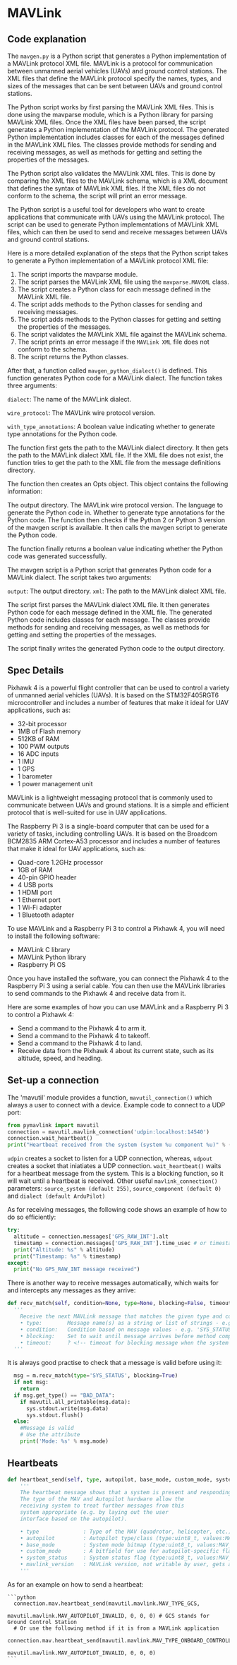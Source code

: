 # MAVLink 
## Code explanation
The ```mavgen.py``` is a Python script that generates a Python implementation of a MAVLink protocol XML file. MAVLink is a protocol for communication between unmanned aerial vehicles (UAVs) and ground control stations. The XML files that define the MAVLink protocol specify the names, types, and sizes of the messages that can be sent between UAVs and ground control stations.

The Python script works by first parsing the MAVLink XML files. This is done using the mavparse module, which is a Python library for parsing MAVLink XML files. Once the XML files have been parsed, the script generates a Python implementation of the MAVLink protocol. The generated Python implementation includes classes for each of the messages defined in the MAVLink XML files. The classes provide methods for sending and receiving messages, as well as methods for getting and setting the properties of the messages.

The Python script also validates the MAVLink XML files. This is done by comparing the XML files to the MAVLink schema, which is a XML document that defines the syntax of MAVLink XML files. If the XML files do not conform to the schema, the script will print an error message.

The Python script is a useful tool for developers who want to create applications that communicate with UAVs using the MAVLink protocol. The script can be used to generate Python implementations of MAVLink XML files, which can then be used to send and receive messages between UAVs and ground control stations.

Here is a more detailed explanation of the steps that the Python script takes to generate a Python implementation of a MAVLink protocol XML file:

  1. The script imports the mavparse module.
  2. The script parses the MAVLink XML file using the ```mavparse.MAVXML``` class.
  3. The script creates a Python class for each message defined in the MAVLink XML file.
  4. The script adds methods to the Python classes for sending and receiving messages.
  5. The script adds methods to the Python classes for getting and setting the properties of the messages.
  6. The script validates the MAVLink XML file against the MAVLink schema.
  7. The script prints an error message if the ```MAVLink XML``` file does not conform to the schema.
  8. The script returns the Python classes.
    
After that, a function called ```mavgen_python_dialect()``` is defined. This function generates Python code for a MAVLink dialect. The function takes three arguments:

```dialect```: The name of the MAVLink dialect.

```wire_protocol```: The MAVLink wire protocol version.

```with_type_annotations```: A boolean value indicating whether to generate type annotations for the Python code.

The function first gets the path to the MAVLink dialect directory. It then gets the path to the MAVLink dialect XML file. If the XML file does not exist, the function tries to get the path to the XML file from the message definitions directory.

The function then creates an Opts object. This object contains the following information:

The output directory.
The MAVLink wire protocol version.
The language to generate the Python code in.
Whether to generate type annotations for the Python code.
The function then checks if the Python 2 or Python 3 version of the mavgen script is available. It then calls the mavgen script to generate the Python code.

The function finally returns a boolean value indicating whether the Python code was generated successfully.

The mavgen script is a Python script that generates Python code for a MAVLink dialect. The script takes two arguments:

```output```: The output directory.
```xml```: The path to the MAVLink dialect XML file.

The script first parses the MAVLink dialect XML file. It then generates Python code for each message defined in the XML file. The generated Python code includes classes for each message. The classes provide methods for sending and receiving messages, as well as methods for getting and setting the properties of the messages.

The script finally writes the generated Python code to the output directory.

## Spec Details
Pixhawk 4 is a powerful flight controller that can be used to control a variety of unmanned aerial vehicles (UAVs). It is based on the STM32F405RGT6 microcontroller and includes a number of features that make it ideal for UAV applications, such as:

  - 32-bit processor 
  - 1MB of Flash memory
  - 512KB of RAM
  - 100 PWM outputs
  - 16 ADC inputs
  - 1 IMU
  - 1 GPS
  - 1 barometer
  - 1 power management unit

MAVLink is a lightweight messaging protocol that is commonly used to communicate between UAVs and ground stations. It is a simple and efficient protocol that is well-suited for use in UAV applications.

The Raspberry Pi 3 is a single-board computer that can be used for a variety of tasks, including controlling UAVs. It is based on the Broadcom BCM2835 ARM Cortex-A53 processor and includes a number of features that make it ideal for UAV applications, such as:

  - Quad-core 1.2GHz processor
  - 1GB of RAM
  - 40-pin GPIO header
  - 4 USB ports
  - 1 HDMI port
  - 1 Ethernet port
  - 1 Wi-Fi adapter
  - 1 Bluetooth adapter

To use MAVLink and a Raspberry Pi 3 to control a Pixhawk 4, you will need to install the following software:

  - MAVLink C library
  - MAVLink Python library
  - Raspberry Pi OS

Once you have installed the software, you can connect the Pixhawk 4 to the Raspberry Pi 3 using a serial cable. You can then use the MAVLink libraries to send commands to the Pixhawk 4 and receive data from it.

Here are some examples of how you can use MAVLink and a Raspberry Pi 3 to control a Pixhawk 4:

  - Send a command to the Pixhawk 4 to arm it.
  - Send a command to the Pixhawk 4 to takeoff.
  - Send a command to the Pixhawk 4 to land.
  - Receive data from the Pixhawk 4 about its current state, such as its altitude, speed, and heading.

## Set-up a connection
The 'mavutil' module provides a function, ```mavutil_connection()``` which always a user to connect with a device. Example code to connect to a UDP port:

```python
from pymavlink import mavutil
connection = mavutil.mavlink_connection('udpin:localhost:14540')
connection.wait_heartbeat()
print("Heartbeat received from the system (system %u component %u)" % (connection.target_system, connection.target_component))
```

```udpin``` creates a socket to listen for a UDP connection, whereas, ```udpout``` creates a socket that iniatiates a UDP connection.
```wait_heartbeat()``` waits for a heartbeat message from the system. This is a blocking function, so it will wait until a heartbeat is received.
Other useful ```mavlink_connection()``` parameters: ```source_system (default 255)```, ```source_component (default 0)``` and ```dialect (default ArduPilot)```

As for receiving messages, the following code shows an example of how to do so efficiently:
  
  ```python
  try:
    altitude = connection.messages['GPS_RAW_INT'].alt
    timestamp = connection.messages['GPS_RAW_INT'].time_usec # or timestamp = connection.time_since('GPS_RAW_INT')
    print("Altitude: %s" % altitude)
    print("Timestamp: %s" % timestamp)
  except:
    print("No GPS_RAW_INT message received")
  ```

There is another way to receive messages automatically, which waits for and intercepts any messages as they arrive:
  
  ```python
  def recv_match(self, condition=None, type=None, blocking=False, timeout=None):
    '''
      Receive the next MAVLink message that matches the given type and condition
      • type:        Message name(s) as a string or list of strings - e.g. 'SYS_STATUS'
      • condition:   Condition based on message values - e.g. 'SYS_STATUS.mode==2 and SYS_STATUS.nav_mode==4'
      • blocking:    Set to wait until message arrives before method completes. 
      • timeout:     ? <!-- timeout for blocking message when the system will return. Is this just a time? -->
    '''
  ```

It is always good practise to check that a message is valid before using it:
    
  ```python
    msg = m.recv_match(type='SYS_STATUS', blocking=True)
    if not msg:
      return
    if msg.get_type() == "BAD_DATA":
      if mavutil.all_printable(msg.data):
        sys.stdout.write(msg.data)
        sys.stdout.flush()
    else:
      #Message is valid
      # Use the attribute
      print('Mode: %s' % msg.mode)
  ```

## Heartbeats

  ```python
  def heartbeat_send(self, type, autopilot, base_mode, custom_mode, system_status, mavlink_version=3, force_mavlink1=False):
      '''
      The heartbeat message shows that a system is present and responding.
      The type of the MAV and Autopilot hardware allow the
      receiving system to treat further messages from this
      system appropriate (e.g. by laying out the user
      interface based on the autopilot).

      • type              : Type of the MAV (quadrotor, helicopter, etc.) (type:uint8_t, values:MAV_TYPE)
      • autopilot         : Autopilot type/class (type:uint8_t, values:MAV_AUTOPILOT)
      • base_mode         : System mode bitmap (type:uint8_t, values:MAV_MODE_FLAG)
      • custom_mode       : A bitfield for use for autopilot-specific flags (type:uint32_t)
      • system_status     : System status flag (type:uint8_t, values:MAV_STATE)
      • mavlink_version   : MAVLink version, not writable by user, gets added by protocol because of magic data type: uint8_t_mavlink_version (type:uint8_t)
      '''
  ```

As for an example on how to send a heartbeat:
  
    ```python
      connection.mav.heartbeat_send(mavutil.mavlink.MAV_TYPE_GCS,
                                                mavutil.mavlink.MAV_AUTOPILOT_INVALID, 0, 0, 0) # GCS stands for Ground Control Station
      # Or use the following method if it is from a MAVLink application
      connection.mav.heartbeat_send(mavutil.mavlink.MAV_TYPE_ONBOARD_CONTROLLER,
                                                mavutil.mavlink.MAV_AUTOPILOT_INVALID, 0, 0, 0)
    ```

